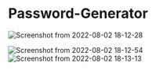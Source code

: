 # Password-Generator
![Screenshot from 2022-08-02 18-12-28](https://user-images.githubusercontent.com/73791462/182377591-0e04f935-3d59-4672-9984-76645a30cb3f.png)

![Screenshot from 2022-08-02 18-12-54](https://user-images.githubusercontent.com/73791462/182377631-54d95958-d23d-4f5e-81a6-a66b82a6748a.png)
![Screenshot from 2022-08-02 18-13-13](https://user-images.githubusercontent.com/73791462/182377651-dd9c9890-d822-4123-88ad-f48ef81ed05d.png)
